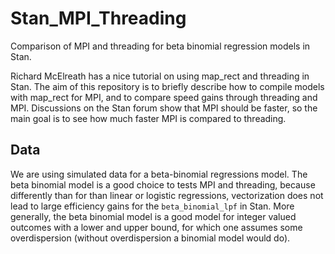 # Stan_MPI_Threading
Comparison of MPI and threading for beta binomial regression models in Stan.

Richard McElreath has a nice tutorial on using map_rect and threading in Stan. The aim of this repository is to briefly describe how to compile models with map_rect for MPI, and to compare speed gains through threading and MPI. Discussions on the Stan forum show that MPI should be faster, so the main goal is to see how much faster MPI is compared to threading.



## Data
We are using simulated data for a beta-binomial regressions model. The beta binomial model is a good choice to tests MPI and threading, because differently than for than linear or logistic regressions, vectorization does not lead to large efficiency gains for the `beta_binomial_lpf` in Stan. More generally, the beta binomial model is a good model for integer valued outcomes with a lower and upper bound, for which one assumes some overdispersion (without overdispersion a binomial model would do).
